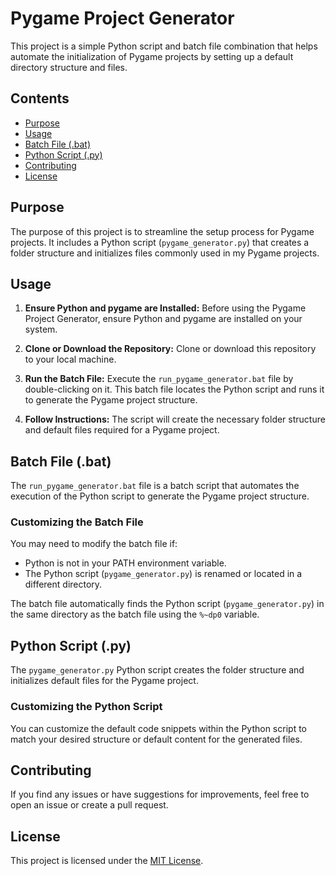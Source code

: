 # Pygame Project Generator

This project is a simple Python script and batch file combination that helps automate the initialization of Pygame projects by setting up a default directory structure and files.

## Contents

- [Purpose](#purpose)
- [Usage](#usage)
- [Batch File (.bat)](#batch-file-bat)
- [Python Script (.py)](#python-script-py)
- [Contributing](#contributing)
- [License](#license)

## Purpose

The purpose of this project is to streamline the setup process for Pygame projects. It includes a Python script (`pygame_generator.py`) that creates a folder structure and initializes files commonly used in my Pygame projects.

## Usage

1. **Ensure Python and pygame are Installed:** Before using the Pygame Project Generator, ensure Python and pygame are installed on your system.

2. **Clone or Download the Repository:** Clone or download this repository to your local machine.

3. **Run the Batch File:** Execute the `run_pygame_generator.bat` file by double-clicking on it. This batch file locates the Python script and runs it to generate the Pygame project structure.

4. **Follow Instructions:** The script will create the necessary folder structure and default files required for a Pygame project.

## Batch File (.bat)

The `run_pygame_generator.bat` file is a batch script that automates the execution of the Python script to generate the Pygame project structure.

### Customizing the Batch File

You may need to modify the batch file if:
- Python is not in your PATH environment variable.
- The Python script (`pygame_generator.py`) is renamed or located in a different directory.

The batch file automatically finds the Python script (`pygame_generator.py`) in the same directory as the batch file using the `%~dp0` variable.

## Python Script (.py)

The `pygame_generator.py` Python script creates the folder structure and initializes default files for the Pygame project.

### Customizing the Python Script

You can customize the default code snippets within the Python script to match your desired structure or default content for the generated files.

## Contributing

If you find any issues or have suggestions for improvements, feel free to open an issue or create a pull request.

## License

This project is licensed under the [MIT License](LICENSE).
